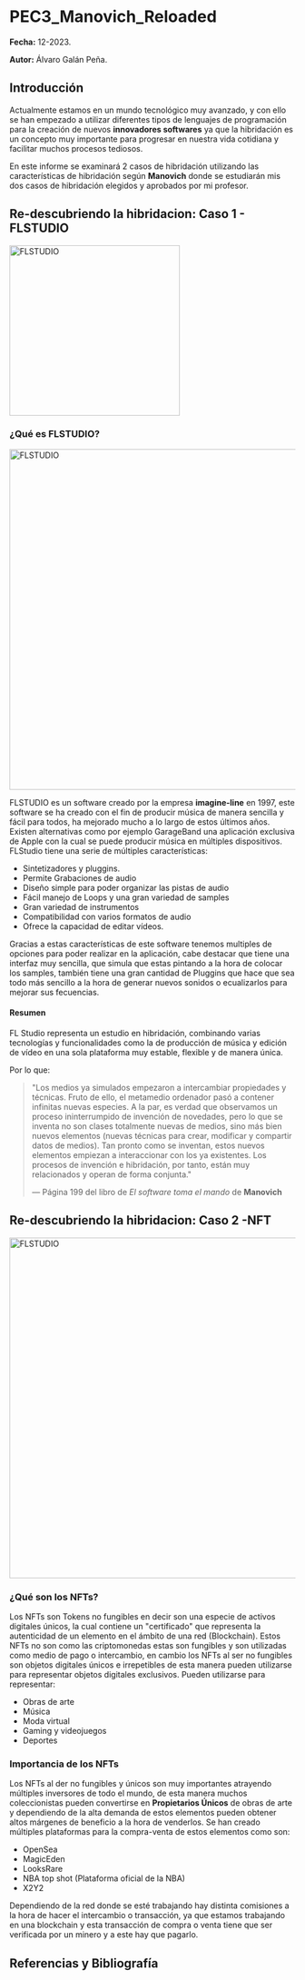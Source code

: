# PEC3_Manovich_Reloaded

**Fecha:** 12-2023.

**Autor:** Álvaro Galán Peña.

## Introducción
Actualmente estamos en un mundo tecnológico muy avanzado, y con ello se han empezado a utilizar diferentes tipos de lenguajes de programación para la creación de nuevos **innovadores softwares** ya que la hibridación es un concepto muy importante para progresar en nuestra vida cotidiana y facilitar muchos procesos tediosos.

En este informe se examinará 2 casos de hibridación utilizando las características de hibridación según **Manovich** donde se estudiarán mis dos casos de hibridación elegidos y aprobados por mi profesor. 



## Re-descubriendo la hibridacion: Caso 1 - FLSTUDIO
<img src="https://static.wikia.nocookie.net/softwareprogramas-y-aplicaciones/images/0/0b/Flstudio.png/revision/latest?cb=20160301021919&path-prefix=es" alt="FLSTUDIO" width="300px">

### ¿Qué es FLSTUDIO?

<img src="https://dt7v1i9vyp3mf.cloudfront.net/styles/news_large/s3/imagelibrary/I/ImageLineFLStudio_01-7UzI.5_oP3D6.40iUCHMfKkFrP8_BNfp.jpg" alt="FLSTUDIO" width="600px">


FLSTUDIO es un software creado por la empresa **imagine-line** en 1997, este software se ha creado con el fin de producir música de manera sencilla y fácil para todos, ha mejorado mucho a lo largo de estos últimos años. Existen alternativas como por ejemplo GarageBand una aplicación exclusiva de Apple con la cual se puede producir música en múltiples dispositivos. FLStudio tiene una serie de múltiples características: 

- Sintetizadores y pluggins.
- Permite Grabaciones de audio 
- Diseño simple para poder organizar las pistas de audio
- Fácil manejo de Loops y una gran variedad de samples
- Gran variedad de instrumentos
- Compatibilidad con varios formatos de audio
- Ofrece la capacidad de editar vídeos.

Gracias a estas características de este software tenemos multiples de opciones para poder realizar en la aplicación, cabe destacar que tiene una interfaz muy sencilla, que simula que estas pintando a la hora de colocar los samples, también tiene una gran cantidad de Pluggins que hace que sea todo más sencillo a la hora de generar nuevos sonidos o ecualizarlos para mejorar sus fecuencias. 

#### Resumen
FL Studio representa un estudio en hibridación, combinando varias tecnologías y funcionalidades como la de producción de música y edición de vídeo en una sola plataforma muy estable, flexible y de manera única.

Por lo que: 
> "Los medios ya simulados empezaron a intercambiar
propiedades y técnicas. Fruto de ello, el metamedio ordenador pasó a
contener infinitas nuevas especies. A la par, es verdad que observamos
un proceso ininterrumpido de invención de novedades, pero lo que se
inventa no son clases totalmente nuevas de medios, sino más bien
nuevos elementos (nuevas técnicas para crear, modificar y compartir
datos de medios). Tan pronto como se inventan, estos nuevos elementos
empiezan a interaccionar con los ya existentes. Los procesos de
invención e hibridación, por tanto, están muy relacionados y operan de
forma conjunta."
> 
> — Página 199 del libro de *El software toma el mando* de **Manovich**



## Re-descubriendo la hibridacion: Caso 2 -NFT 

<img src="https://fotografias.larazon.es/clipping/cmsimages02/2022/02/03/8C20B879-A8EC-4CF4-9173-E666D39492C2/98.jpg?crop=1000,563,x0,y169&width=1900&height=1069&optimize=low&format=webply" alt="FLSTUDIO" width="600px">

### ¿Qué son los NFTs?
Los NFTs son Tokens no fungibles en decir son una especie de activos digitales únicos, la cual contiene un "certificado" que representa la autenticidad de un elemento en el ámbito de una red (Blockchain). Estos NFTs no son como las criptomonedas estas son fungibles y son utilizadas como medio de pago o intercambio, en cambio los NFTs al ser no fungibles son objetos digitales únicos e irrepetibles de esta manera pueden utilizarse para representar objetos digitales exclusivos. Pueden utilizarse para representar: 

- Obras de arte
- Música
- Moda virtual
- Gaming y videojuegos
- Deportes

### Importancia de los NFTs 
Los NFTs al der no fungibles y únicos son muy importantes atrayendo múltiples inversores de todo el mundo, de esta manera muchos coleccionistas pueden convertirse en **Propietarios Únicos** de obras de arte y dependiendo de la alta demanda de estos elementos pueden obtener altos márgenes de beneficio a la hora de venderlos. Se han creado múltiples plataformas para la compra-venta de estos elementos como son: 

- OpenSea
- MagicEden
- LooksRare
- NBA top shot (Plataforma oficial de la NBA)
- X2Y2

Dependiendo de la red donde se esté trabajando hay distinta comisiones a la hora de hacer el intercambio o transacción, ya que estamos trabajando en una blockchain y esta transacción de compra o venta tiene que ser verificada por un minero y a este hay que pagarlo. 




## Referencias y Bibliografía
